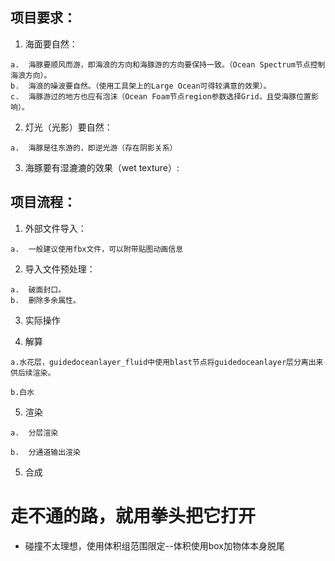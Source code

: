 ## 项目要求：

  1.  海面要自然：

    a.  海豚要顺风而游，即海浪的方向和海豚游的方向要保持一致。（Ocean Spectrum节点控制海浪方向）。
    b.  海浪的噪波要自然。（使用工具架上的Large Ocean可得较满意的效果）。
    c.  海豚游过的地方也应有泡沫（Ocean Foam节点region参数选择Grid，且受海豚位置影响）。
    
  2.  灯光（光影）要自然：

    a.  海豚是往东游的，即逆光游（存在阴影关系）
    
  3.  海豚要有湿漉漉的效果（wet texture）:
  
## 项目流程：

  1.  外部文件导入：
    
    a.  一般建议使用fbx文件，可以附带贴图动画信息
    
  2.  导入文件预处理：
    
    a.  破面封口。
    b.  删除多余属性。
    
  3.  实际操作

  4.  解算
  
    a.水花层，guidedoceanlayer_fluid中使用blast节点将guidedoceanlayer层分离出来供后续渲染。
    
    b.白水


  5.  渲染

    a.  分层渲染
    
    b.  分通道输出渲染
  
  5.  合成



# 走不通的路，就用拳头把它打开

* 碰撞不太理想，使用体积组范围限定--体积使用box加物体本身脱尾

    

